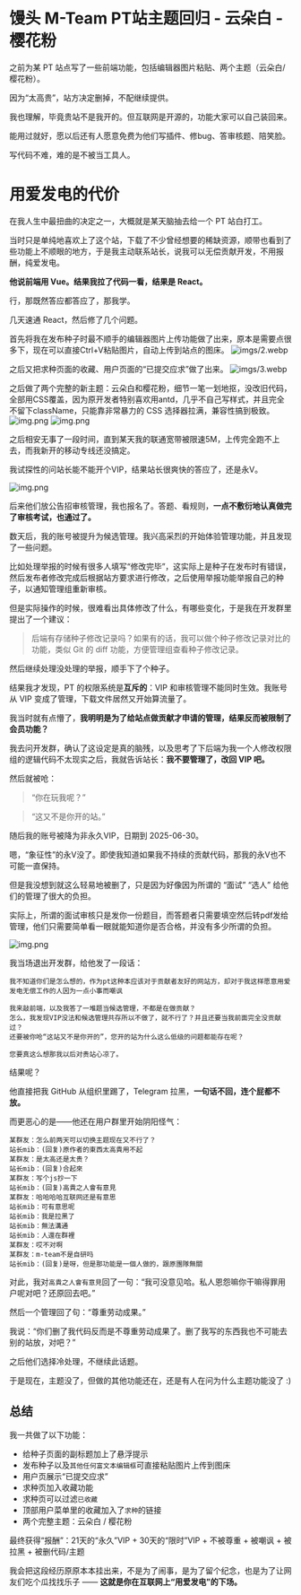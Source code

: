 # 馒头 M-Team PT站主题回归 - 云朵白 - 樱花粉
之前为某 PT 站点写了一些前端功能，包括编辑器图片粘贴、两个主题（云朵白/樱花粉）。

因为“太高贵”，站方决定删掉，不配继续提供。

我也理解，毕竟贵站不是我开的。但互联网是开源的，功能大家可以自己装回来。

能用过就好，愿以后还有人愿意免费为他们写插件、修bug、答审核题、陪笑脸。

写代码不难，难的是不被当工具人。

# 用爱发电的代价

在我人生中最扭曲的决定之一，大概就是某天脑抽去给一个 PT 站白打工。

当时只是单纯地喜欢上了这个站，下载了不少曾经想要的稀缺资源，顺带也看到了些功能上不顺眼的地方，于是我主动联系站长，说我可以无偿贡献开发，不用报酬，纯爱发电。

**他说前端用 Vue。结果我拉了代码一看，结果是 React。**

行，那既然答应都答应了，那我学。

几天速通 React，然后修了几个问题。

首先将我在发布种子时最不顺手的编辑器图片上传功能做了出来，原本是需要点很多下，现在可以直接Ctrl+V粘贴图片，自动上传到站点的图床。
![imgs/2.webp](imgs/2.webp)

之后又把求种页面的收藏、用户页面的“已提交应求”做了出来。
![imgs/3.webp](imgs/3.webp)

之后做了两个完整的新主题：云朵白和樱花粉，细节一笔一划地抠，没改旧代码，全部用CSS覆盖，因为原开发者特别喜欢用antd，几乎不自己写样式，并且完全不留下className，只能靠非常暴力的 CSS 选择器拉满，兼容性搞到极致。
![img.png](imgs/4.png)
![img.png](imgs/5.png)

之后相安无事了一段时间，直到某天我的联通宽带被限速5M，上传完全跑不上去，而我新开的移动专线还没搞定。

我试探性的问站长能不能开个VIP，结果站长很爽快的答应了，还是永V。

![img.png](imgs/1.png)

后来他们放公告招审核管理，我也报名了。答题、看规则，**一点不敷衍地认真做完了审核考试，也通过了。**

数天后，我的账号被提升为候选管理。我兴高采烈的开始体验管理功能，并且发现了一些问题。

比如处理举报的时候有很多人填写“修改完毕”，这实际上是种子在发布时有错误，然后发布者修改完成后根据站方要求进行修改，之后使用举报功能举报自己的种子，以通知管理组重新审核。

但是实际操作的时候，很难看出具体修改了什么，有哪些变化，于是我在开发群里提出了一个建议：

> 后端有存储种子修改记录吗？如果有的话，我可以做个种子修改记录对比的功能，类似 Git 的 diff 功能，方便管理组查看种子修改记录。

然后继续处理没处理的举报，顺手下了个种子。

结果我才发现，PT 的权限系统是**互斥的**：VIP 和审核管理不能同时生效。我账号从 VIP 变成了管理，下载文件居然又开始算流量了。

我当时就有点懵了，**我明明是为了给站点做贡献才申请的管理，结果反而被限制了会员功能？**

我去问开发群，确认了这设定是真的脑残，以及思考了下后端为我一个人修改权限组的逻辑代码不太现实之后，我就告诉站长：**我不要管理了，改回 VIP 吧。**

然后就被呛：

> “你在玩我呢？”

> “这又不是你开的站。”

随后我的账号被降为非永久VIP，日期到 2025-06-30。

嗯，“象征性”的永V没了。即使我知道如果我不持续的贡献代码，那我的永V也不可能一直保持。

但是我没想到就这么轻易地被删了，只是因为好像因为所谓的 “面试” “选人” 给他们的管理了很大的负担。

实际上，所谓的面试审核只是发你一份题目，而答题者只需要填空然后转pdf发给管理，他们只需要简单看一眼就能知道你是否合格，并没有多少所谓的负担。

![img.png](imgs/6.png)

我当场退出开发群，给他发了一段话：

```
我不知道你们是怎么想的，作为pt这种本应该对于贡献者友好的网站方，却对于我这样愿意用爱发电无偿工作的人因为一点小事而嘲讽

我来敲前端，以及我答了一堆题当候选管理，不都是在做贡献？
怎么，我发现VIP没法和候选管理共存所以不做了，就不行了？并且还要当我前面完全没贡献过？
还要被你呛“这站又不是你开的”，您开的站为什么这么低级的问题都能存在呢？

您要真这么想那我以后对贵站心凉了。
```

结果呢？

他直接把我 GitHub 从组织里踢了，Telegram 拉黑，**一句话不回，连个屁都不放。**

而更恶心的是——他还在用户群里开始阴阳怪气：

```
某群友：怎么前两天可以切换主题现在又不行了？
站长mib：(回复)原作者的東西太高貴用不起
某群友：是太高还是太贵？
站长mib：(回复)合起來
某群友：写个js抄一下
站长mib：(回复)高貴之人會有意見
某群友：哈哈哈哈互联网还是有意思
站长mib：可有意思呢
站长mib：我是拉黑了
站长mib：無法溝通
站长mib：人還在群裡
某群友：哎不对啊
某群友：m-team不是自研吗
站长mib：(回复)是呀，但是那功能是一個人做的，跟原團隊無關
```

对此，我对`高貴之人會有意見`回了一句：“我可没意见哈。私人恩怨嘛你干嘛得罪用户呢对吧？还原回去吧。”

然后一个管理回了句：“尊重劳动成果。”

我说：“你们删了我代码反而是不尊重劳动成果了。删了我写的东西我也不可能去别的站放，对吧？”

之后他们选择冷处理，不继续此话题。

于是现在，主题没了，但做的其他功能还在，还是有人在问为什么主题功能没了 :)

## 总结
我一共做了以下功能：
- 给种子页面的副标题加上了悬浮提示
- 发布种子以及`其他任何富文本编辑框`可直接粘贴图片上传到图床
- 用户页展示“已提交应求”
- 求种页加入收藏功能
- 求种页可以过滤`已收藏`
- 顶部用户菜单里的收藏加入了`求种`的链接
- 两个完整主题：云朵白 / 樱花粉

最终获得“报酬”：21天的“永久”VIP + 30天的“限时”VIP + 不被尊重 + 被嘲讽 + 被拉黑 + 被删代码/主题

我会把这段经历原原本本挂出来，不是为了闹事，是为了留个纪念，也是为了让网友们吃个瓜找找乐子 —— **这就是你在互联网上“用爱发电”的下场。**

